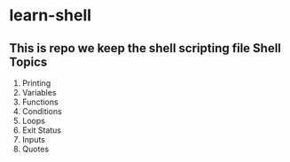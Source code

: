 # learn-shell
This is repo we keep the shell scripting file
Shell Topics
-------------
1. Printing
2. Variables
3. Functions
4. Conditions
5. Loops
6. Exit Status
7. Inputs
8. Quotes
